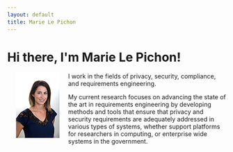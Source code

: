 ```yaml
---
layout: default
title: Marie Le Pichon
---
```


# Hi there, I'm Marie Le Pichon!

<img src="assets/headshot.png" alt="Marie Le Pichon" align="left" hspace="20"> I work in the fields of privacy, security, compliance, and requirements engineering.

My current research focuses on advancing the state of the art in requirements engineering by developing methods and tools that ensure that privacy and security requirements are adequately addressed in various types of systems, whether support platforms for researchers in computing, or enterprise wide systems in the government.
